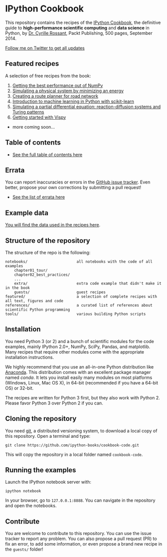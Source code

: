 IPython Cookbook
================

This repository contains the recipes of the [IPython Cookbook](http://ipython-books.github.io), the definitive guide to **high-performance scientific computing** and **data science** in Python, by [Dr. Cyrille Rossant](http://cyrille.rossant.net), Packt Publishing, 500 pages, September 2014.

[Follow me on Twitter to get all updates](https://twitter.com/cyrillerossant)


## Featured recipes

A selection of free recipes from the book:

1. [Getting the best performance out of NumPy](http://ipython-books.github.io/featured-01/)
2. [Simulating a physical system by minimizing an energy](http://ipython-books.github.io/featured-02/)
3. [Creating a route planner for road network](http://ipython-books.github.io/featured-03/)
4. [Introduction to machine learning in Python with scikit-learn](http://ipython-books.github.io/featured-04/)
5. [Simulating a partial differential equation: reaction-diffusion systems and Turing patterns](http://ipython-books.github.io/featured-05/)
6. [Getting started with Vispy](http://ipython-books.github.io/featured-06/)
* more coming soon...


## Table of contents

* [See the full table of contents here](toc.md)


## Errata

You can report inaccuracies or errors in the [GitHub issue tracker](https://github.com/ipython-books/cookbook-code/issues). Even better, propose your own corrections by submitting a pull request!

* [See the list of errata here](errata.md)


## Example data

[You will find the data used in the recipes here](https://github.com/ipython-books/cookbook-data).


## Structure of the repository

The structure of the repo is the following:

```
notebooks/                      all notebooks with the code of all examples
    chapter01_tour/             
    chapter02_best_practices/   
    ...
    extra/                      extra code example that didn't make it in the book
    guests/                     guest recipes
featured/                       a selection of complete recipes with all text, figures and code
references/                     a curated list of references about scientific Python programming
tools/                          various building Python scripts
```


## Installation

You need Python 3 (or 2) and a bunch of scientific modules for the code examples, mainly IPython 2.0+, NumPy, SciPy, Pandas, and matplotlib. Many recipes that require other modules come with the appropriate installation instructions.

We highly recommend that you use an all-in-one Python distribution like [Anaconda](http://continuum.io/downloads). This distribution comes with an excellent package manager named *conda*. It lets you install easily many modules on most platforms (Windows, Linux, Mac OS X), in 64-bit (recommended if you have a 64-bit OS) or 32-bit.

The recipes are written for Python 3 first, but they also work with Python 2. Please favor Python 3 over Python 2 if you can.


## Cloning the repository

You need [git](http://git-scm.com/), a distributed versioning system, to download a local copy of this repository. Open a terminal and type:

```
git clone https://github.com/ipython-books/cookbook-code.git
```

This will copy the repository in a local folder named `cookbook-code`.


## Running the examples

Launch the IPython notebook server with:

```
ipython notebook
```

In your browser, go to `127.0.0.1:8888`. You can navigate in the repository and open the notebooks.


## Contribute

You are welcome to contribute to this repository. You can use the issue tracker to report any problem. You can also propose a pull request (PR) to fix an error, to add some information, or even propose a brand new recipe in the `guests/` folder!


